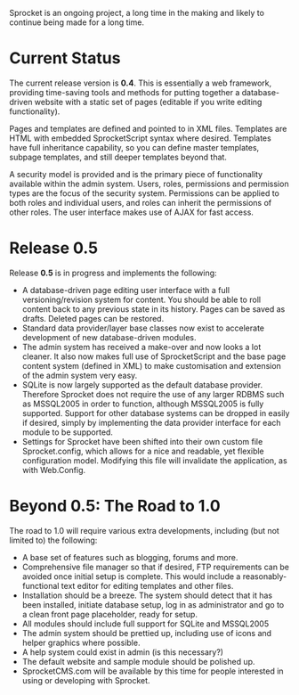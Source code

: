 Sprocket is an ongoing project, a long time in the making and likely to continue being made for a long time.

# Current Status #

The current release version is **0.4**. This is essentially a web framework, providing time-saving tools and methods for putting together a database-driven website with a static set of pages (editable if you write editing functionality).

Pages and templates are defined and pointed to in XML files. Templates are HTML with embedded SprocketScript syntax where desired. Templates have full inheritance capability, so you can define master templates, subpage templates, and still deeper templates beyond that.

A security model is provided and is the primary piece of functionality available within the admin system. Users, roles, permissions and permission types are the focus of the security system. Permissions can be applied to both roles and individual users, and roles can inherit the permissions of other roles. The user interface makes use of AJAX for fast access.

# Release 0.5 #

Release **0.5** is in progress and implements the following:

  * A database-driven page editing user interface with a full versioning/revision system for content. You should be able to roll content back to any previous state in its history. Pages can be saved as drafts. Deleted pages can be restored.
  * Standard data provider/layer base classes now exist to accelerate development of new database-driven modules.
  * The admin system has received a make-over and now looks a lot cleaner. It also now makes full use of SprocketScript and the base page content system (defined in XML) to make customisation and extension of the admin system very easy.
  * SQLite is now largely supported as the default database provider. Therefore Sprocket does not require the use of any larger RDBMS such as MSSQL2005 in order to function, although MSSQL2005 is fully supported. Support for other database systems can be dropped in easily if desired, simply by implementing the data provider interface for each module to be supported.
  * Settings for Sprocket have been shifted into their own custom file Sprocket.config, which allows for a nice and readable, yet flexible configuration model. Modifying this file will invalidate the application, as with Web.Config.

# Beyond 0.5: The Road to 1.0 #

The road to 1.0 will require various extra developments, including (but not limited to) the following:

  * A base set of features such as blogging, forums and more.
  * Comprehensive file manager so that if desired, FTP requirements can be avoided once initial setup is complete. This would include a reasonably-functional text editor for editing templates and other files.
  * Installation should be a breeze. The system should detect that it has been installed, initiate database setup, log in as administrator and go to a clean front page placeholder, ready for setup.
  * All modules should include full support for SQLite and MSSQL2005
  * The admin system should be prettied up, including use of icons and helper graphics where possible.
  * A help system could exist in admin (is this necessary?)
  * The default website and sample module should be polished up.
  * SprocketCMS.com will be available by this time for people interested in using or developing with Sprocket.